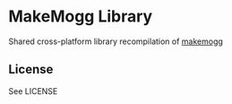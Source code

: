 # MakeMogg Library

Shared cross-platform library recompilation of [makemogg](https://github.com/maxton/makemogg)

## License

See LICENSE

